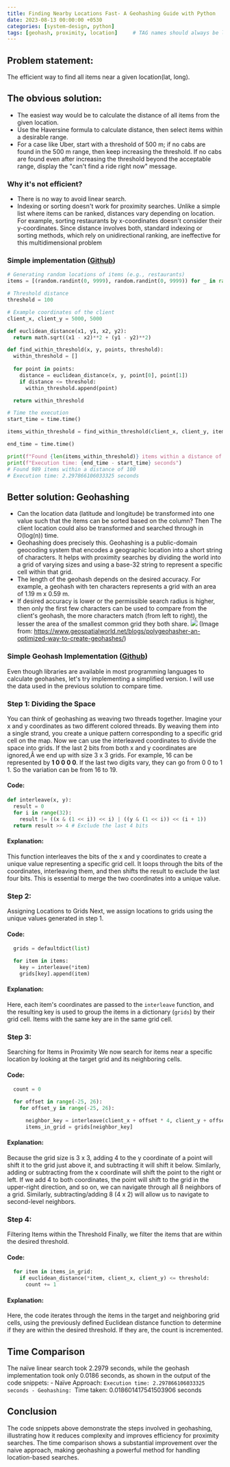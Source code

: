```yaml
---
title: Finding Nearby Locations Fast- A Geohashing Guide with Python
date: 2023-08-13 00:00:00 +0530
categories: [system-design, python]
tags: [geohash, proximity, location]     # TAG names should always be lowercase
---
```


## Problem statement: 
The efficient way to find all items near a given location(lat, long). 
## The obvious solution:
- The easiest way would be to calculate the distance of all items from the given location. 
- Use the Haversine formula to calculate distance, then select items within a desirable range. 
- For a case like Uber, start with a threshold of 500 m; if no cabs are found in the 500 m range, then keep increasing the threshold. If no cabs are found even after increasing the threshold beyond the acceptable range, display the "can't find a ride right now" message. 
### Why it's not efficient? 
- There is no way to avoid linear search. 
- Indexing or sorting doesn't work for proximity searches. Unlike a simple list where items can be ranked, distances vary depending on location. For example, sorting restaurants by x-coordinates doesn't consider their y-coordinates. Since distance involves both, standard indexing or sorting methods, which rely on unidirectional ranking, are ineffective for this multidimensional problem 

### Simple implementation ([Github](https://github.com/yogendra-j/small-experiments/blob/6311724f99aa105eca9b3a04c4c7c7a7f6f7976f/geohash-impl/proximirt-service.ipynb)) 
```python
# Generating random locations of items (e.g., restaurants)
items = [(random.randint(0, 9999), random.randint(0, 9999)) for _ in range(3000000)]

# Threshold distance
threshold = 100

# Example coordinates of the client
client_x, client_y = 5000, 5000

def euclidean_distance(x1, y1, x2, y2):
  return math.sqrt((x1 - x2)**2 + (y1 - y2)**2)

def find_within_threshold(x, y, points, threshold):
  within_threshold = []
  
  for point in points:
    distance = euclidean_distance(x, y, point[0], point[1])
    if distance <= threshold:
      within_threshold.append(point)

  return within_threshold

# Time the execution
start_time = time.time()

items_within_threshold = find_within_threshold(client_x, client_y, items, threshold)

end_time = time.time()

print(f"Found {len(items_within_threshold)} items within a distance of {threshold}")
print(f"Execution time: {end_time - start_time} seconds")
# Found 989 items within a distance of 100
# Execution time: 2.297866106033325 seconds
```
## Better solution: Geohashing 
- Can the location data (latitude and longitude) be transformed into one value such that the items can be sorted based on the column? Then The client location could also be transformed and searched through in O(log(n)) time. 
- Geohashing does precisely this. Geohashing is a public-domain geocoding system that encodes a geographic location into a short string of characters. It helps with proximity searches by dividing the world into a grid of varying sizes and using a base-32 string to represent a specific cell within that grid.
- The length of the geohash depends on the desired accuracy. For example, a geohash with ten characters represents a grid with an area of 1.19 m x 0.59 m. 
- If desired accuracy is lower or the permissible search radius is higher, then only the first few characters can be used to compare from the client's geohash, the more characters match (from left to right), the lesser the area of the smallest common grid they both share. ![](https://storage.googleapis.com/memvp-25499.appspot.com/images/Screenshot%202023-08-13%20013955.png17d8c74d-6944-475f-ae28-8f97bffbfe4d) (Image from: https://www.geospatialworld.net/blogs/polygeohasher-an-optimized-way-to-create-geohashes/) 
### Simple Geohash Implementation ([Github](https://github.com/yogendra-j/small-experiments/blob/6311724f99aa105eca9b3a04c4c7c7a7f6f7976f/geohash-impl/proximirt-service.ipynb)) 
Even though libraries are available in most programming languages to calculate geohashes, let's try implementing a simplified version. I will use the data used in the previous solution to compare time. 
### Step 1: Dividing the Space 
You can think of geohashing as weaving two threads together. Imagine your x and y coordinates as two different colored threads. By weaving them into a single strand, you create a unique pattern corresponding to a specific grid cell on the map. Now we can use the interleaved coordinates to divide the space into grids. If the last 2 bits from both x and y coordinates are ignored,Â we end up with size 3 x 3 grids. For example, 16 can be represented by **1 0 0 0 0**. If the last two digits vary, they can go from 0 0 to 1 1. So the variation can be from 16 to 19. 
#### Code: 
```python
def interleave(x, y):
  result = 0
  for i in range(32):
    result |= ((x & (1 << i)) << i) | ((y & (1 << i)) << (i + 1))
  return result >> 4 # Exclude the last 4 bits
```
#### Explanation: 
This function interleaves the bits of the x and y coordinates to create a unique value representing a specific grid cell. It loops through the bits of the coordinates, interleaving them, and then shifts the result to exclude the last four bits. This is essential to merge the two coordinates into a unique value. 
### Step 2: 
Assigning Locations to Grids Next, we assign locations to grids using the unique values generated in step 1. 
#### Code: 
```python
  grids = defaultdict(list)

  for item in items:
    key = interleave(*item)
    grids[key].append(item)
```
#### Explanation: 
Here, each item's coordinates are passed to the `interleave` function, and the resulting key is used to group the items in a dictionary (`grids`) by their grid cell. Items with the same key are in the same grid cell. 
### Step 3: 
Searching for Items in Proximity We now search for items near a specific location by looking at the target grid and its neighboring cells. 
#### Code: 
```python
  count = 0

  for offset in range(-25, 26):
    for offset_y in range(-25, 26):

      neighbor_key = interleave(client_x + offset * 4, client_y + offset_y * 4)
      items_in_grid = grids[neighbor_key]
```
#### Explanation: 
Because the grid size is 3 x 3, adding 4 to the y coordinate of a point will shift it to the grid just above it, and subtracting it will shift it below. Similarly, adding or subtracting from the x coordinate will shift the point to the right or left. If we add 4 to both coordinates, the point will shift to the grid in the upper-right direction, and so on, we can navigate through all 8 neighbors of a grid. Similarly, subtracting/adding 8 (4 x 2) will allow us to navigate to second-level neighbors. 
### Step 4: 
Filtering Items within the Threshold Finally, we filter the items that are within the desired threshold. 
#### Code:
```python
  for item in items_in_grid:
    if euclidean_distance(*item, client_x, client_y) <= threshold:
      count += 1
```
#### Explanation: 
Here, the code iterates through the items in the target and neighboring grid cells, using the previously defined Euclidean distance function to determine if they are within the desired threshold. If they are, the count is incremented. 
## Time Comparison 
The naïve linear search took 2.2979 seconds, while the geohash implementation took only 0.0186 seconds, as shown in the output of the code snippets: - Naïve Approach: `Execution time: 2.297866106033325 seconds - Geohashing: `Time taken: 0.018601417541503906 seconds 
## Conclusion 
The code snippets above demonstrate the steps involved in geohashing, illustrating how it reduces complexity and improves efficiency for proximity searches. The time comparison shows a substantial improvement over the naive approach, making geohashing a powerful method for handling location-based searches.
